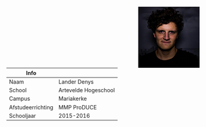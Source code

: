<img src="docs/images/avatar.jpg" align="right"></img>

<p align="left">

Info | <br>
------------ | -------------
Naam| Lander Denys
School| Artevelde Hogeschool
Campus | Mariakerke
Afstudeerrichting | MMP ProDUCE
Schooljaar | 2015-2016

</p>

